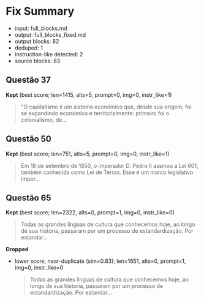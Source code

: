 # Fix Summary

- input: full_blocks.md
- output: full_blocks_fixed.md
- output blocks: 82
- deduped: 1
- instruction-like detected: 2
- source blocks: 83

## Questão 37

**Kept** (best score; len=1415, alts=5, prompt=0, img=0, instr_like=1)

> "O capitalismo é um sistema económico que, desde sua origem, foi se expandindo económico e territorialmente: primeiro foi o colonialismo, de…

## Questão 50

**Kept** (best score; len=751, alts=5, prompt=0, img=0, instr_like=1)

> Em 18 de setembro de 1850, o imperador D. Pedro Il assinou a Lei 601, também conhecida como Lei de Terras. Esse é um marco legislativo impor…

## Questão 65

**Kept** (best score; len=2322, alts=0, prompt=1, img=0, instr_like=0)

> Todas as grandes línguas de cultura que conhecemos hoje, ao longo de sua historia, passaram por um processo de estandardização. Por estandar…

**Dropped**
- lower score, near-duplicate (sim=0.83); len=1651, alts=0, prompt=1, img=0, instr_like=0
  > Todas as grandes línguas de cultura que conhecemos hoje, ao longo de sua historia, passaram por um processo de estandardização. Por estandar…

